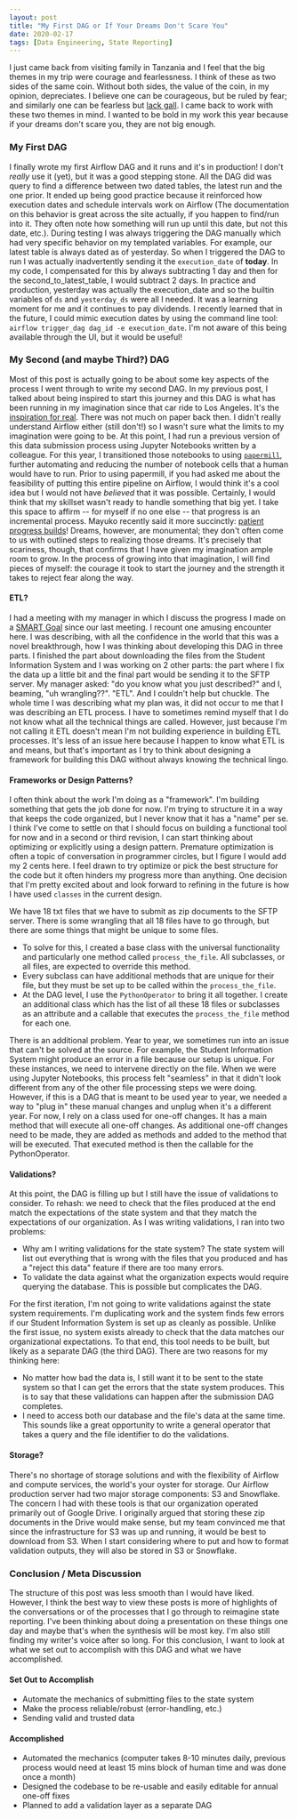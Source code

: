 ```yaml
---
layout: post
title: "My First DAG or If Your Dreams Don't Scare You"
date: 2020-02-17
tags: [Data Engineering, State Reporting]
---
```

I just came back from visiting family in Tanzania and I feel that the big themes in my trip were courage and fearlessness. I think of these as two sides of the same coin. Without both sides, the value of the coin, in my opinion, depreciates. I believe one can be courageous, but be ruled by fear; and similarly one can be fearless but [lack gall](https://www.sparknotes.com/nofear/shakespeare/hamlet/page_130/). I came back to work with these two themes in mind. I wanted to be bold in my work this year because if your dreams don't scare you, they are not big enough. <!--more-->

### My First DAG
I finally wrote my first Airflow DAG and it runs and it's in production! I don't *really* use it (yet), but it was a good stepping stone. All the DAG did was query to find a difference between two dated tables, the latest run and the one prior. It ended up being good practice because it reinforced how execution dates and schedule intervals work on Airflow (The documentation on this behavior is great across the site actually, if you happen to find/run into it. They often note how something will run up until this date, but not this date, etc.). During testing I was always triggering the DAG manually which had very specific behavior on my templated variables. For example, our latest table is always dated as of yesterday. So when I triggered the DAG to run I was actually inadvertently sending it the `execution_date` of **today**. In my code, I compensated for this by always subtracting 1 day and then for the second_to_latest_table, I would subtract 2 days. In practice and production, yesterday was actually the execution_date and so the builtin variables of `ds` and `yesterday_ds` were all I needed. It was a learning moment for me and it continues to pay dividends. I recently learned that in the future, I could mimic execution dates by using the command line tool: `airflow trigger_dag dag_id -e execution_date`. I'm not aware of this being available through the UI, but it would be useful!

### My Second (and maybe Third?) DAG
Most of this post is actually going to be about some key aspects of the process I went through to write my second DAG. In my previous post, I talked about being inspired to start this journey and this DAG is what has been running in my imagination since that car ride to Los Angeles. It's the [inspiration for real](https://youtu.be/WOhJE8bLVzE?t=211). There was not much on paper back then. I didn't really understand Airflow either (still don't!) so I wasn't sure what the limits to my imagination were going to be. At this point, I had run a previous version of this data submission process using Jupyter Notebooks written by a colleague. For this year, I transitioned those notebooks to using [`papermill`](https://github.com/nteract/papermill), further automating and reducing the number of notebook cells that a human would have to run. Prior to using papermill, if you had asked me about the feasibility of putting this entire pipeline on Airflow, I would think it's a cool idea but I would not have *believed* that it was possible. Certainly, I would think that my skillset wasn't ready to handle something that big yet. I take this space to affirm -- for myself if no one else -- that progress is an incremental process. Mayuko recently said it more succinctly: [patient progress builds](https://youtu.be/gmB7O9Q7QCw?t=448)! Dreams, however, are monumental; they don't often come to us with outlined steps to realizing those dreams. It's precisely that scariness, though, that confirms that I have given my imagination ample room to grow. In the process of growing into that imagination, I will find pieces of myself: the courage it took to start the journey and the strength it takes to reject fear along the way.

#### ETL?
I had a meeting with my manager in which I discuss the progress I made on a [SMART Goal](https://corporatefinanceinstitute.com/resources/knowledge/other/smart-goal/) since our last meeting. I recount one amusing encounter here. I was describing, with all the confidence in the world that this was a novel breakthrough, how I was thinking about developing this DAG in three parts. I finished the part about downloading the files from the Student Information System and I was working on 2 other parts: the part where I fix the data up a little bit and the final part would be sending it to the SFTP server. My manager asked: "do you know what you just described?" and I, beaming, "uh wrangling??". "ETL". And I couldn't help but chuckle. The whole time I was describing what my plan was, it did not occur to me that I was describing an ETL process. I have to sometimes remind myself that I do not know what all the technical things are called. However, just because I'm not calling it ETL doesn't mean I'm not building experience in building ETL processes. It's less of an issue here because I happen to know what ETL is and means, but that's important as I try to think about designing a framework for building this DAG without always knowing the technical lingo.

#### Frameworks or Design Patterns?
I often think about the work I'm doing as a "framework". I'm building something that gets the job done for now. I'm trying to structure it in a way that keeps the code organized, but I never know that it has a "name" per se. I think I've come to settle on that I should focus on building a functional tool for now and in a second or third revision, I can start thinking about optimizing or explicitly using a design pattern. Premature optimization is often a topic of conversation in programmer circles, but I figure I would add my 2 cents here. I feel drawn to try optimize or pick the best structure for the code but it often hinders my progress more than anything. One decision that I'm pretty excited about and look forward to refining in the future is how I have used `classes` in the current design.

We have 18 txt files that we have to submit as zip documents to the SFTP server. There is some wrangling that all 18 files have to go through, but there are some things that might be unique to some files.
- To solve for this, I created a base class with the universal functionality and particularly one method called `process_the_file`. All subclasses, or all files, are expected to override this method.
- Every subclass can have additional methods that are unique for their file, but they must be set up to be called within the `process_the_file`.
- At the DAG level, I use the `PythonOperator` to bring it all together. I create an additional class which has the list of all these 18 files or subclasses as an attribute and a callable that executes the `process_the_file` method for each one.

There is an additional problem. Year to year, we sometimes run into an issue that can't be solved at the source. For example, the Student Information System might produce an error in a file because our setup is unique. For these instances, we need to intervene directly on the file. When we were using Jupyter Notebooks, this process felt "seamless" in that it didn't look different from any of the other file processing steps we were doing. However, if this is a DAG that is meant to be used year to year, we needed a way to "plug in" these manual changes and unplug when it's a different year. For now, I rely on a class used for one-off changes. It has a main method that will execute all one-off changes. As additional one-off changes need to be made, they are added as methods and added to the method that will be executed. That executed method is then the callable for the PythonOperator.

#### Validations?
At this point, the DAG is filling up but I still have the issue of validations to consider. To rehash: we need to check that the files produced at the end match the expectations of the state system and that they match the expectations of our organization. As I was writing validations, I ran into two problems:
- Why am I writing validations for the state system? The state system will list out everything that is wrong with the files that you produced and has a "reject this data" feature if there are too many errors.
- To validate the data against what the organization expects would require querying the database. This is possible but complicates the DAG.

For the first iteration, I'm not going to write validations against the state system requirements. I'm duplicating work and the system finds few errors if our Student Information System is set up as cleanly as possible. Unlike the first issue, no system exists already to check that the data matches our organizational expectations. To that end, this tool needs to be built, but likely as a separate DAG (the third DAG). There are two reasons for my thinking here:
- No matter how bad the data is, I still want it to be sent to the state system so that I can get the errors that the state system produces. This is to say that these validations can happen after the submission DAG completes.
- I need to access both our database and the file's data at the same time. This sounds like a great opportunity to write a general operator that takes a query and the file identifier to do the validations.

#### Storage?
There's no shortage of storage solutions and with the flexibility of Airflow and compute services, the world's your oyster for storage. Our Airflow production server had two major storage components: S3 and Snowflake. The concern I had with these tools is that our organization operated primarily out of Google Drive. I originally argued that storing these zip documents in the Drive would make sense, but my team convinced me that since the infrastructure for S3 was up and running, it would be best to download from S3. When I start considering where to put and how to format validation outputs, they will also be stored in S3 or Snowflake.

### Conclusion / Meta Discussion
The structure of this post was less smooth than I would have liked. However, I think the best way to view these posts is more of highlights of the conversations or of the processes that I go through to reimagine state reporting. I've been thinking about doing a presentation on these things one day and maybe that's when the synthesis will be most key. I'm also still finding my writer's voice after so long. For this conclusion, I want to look at what we set out to accomplish with this DAG and what we have accomplished.

#### Set Out to Accomplish
- Automate the mechanics of submitting files to the state system
- Make the process reliable/robust (error-handling, etc.)
- Sending valid and trusted data

#### Accomplished
- Automated the mechanics (computer takes 8-10 minutes daily, previous process would need at least 15 mins block of human time and was done once a month)
- Designed the codebase to be re-usable and easily editable for annual one-off fixes
- Planned to add a validation layer as a separate DAG